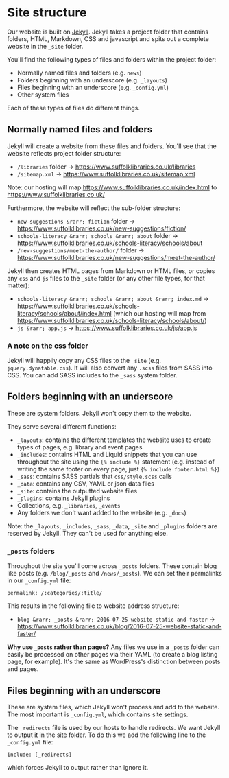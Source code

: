 # Site structure

Our website is built on [Jekyll](https://jekyllrb.com). Jekyll takes a project folder that contains folders, HTML, Markdown, CSS and javascript and spits out a complete website in the `_site` folder.

You'll find the following types of files and folders within the project folder:

- Normally named files and folders (e.g. `news`)
- Folders beginning with an underscore (e.g. `_layouts`)
- Files beginning with an underscore (e.g. `_config.yml`)
- Other system files

Each of these types of files do different things.

## Normally named files and folders

Jekyll will create a website from these files and folders. You'll see that the website reflects project folder structure:

- `/libraries` folder &rarr; https://www.suffolklibraries.co.uk/libraries
- `/sitemap.xml` &rarr; https://www.suffolklibraries.co.uk/sitemap.xml

Note: our hosting will map https://www.suffolklibraries.co.uk/index.html to https://www.suffolklibraries.co.uk/

Furthermore, the website will reflect the sub-folder structure:

- `new-suggestions &rarr; fiction` folder &rarr; https://www.suffolklibraries.co.uk/new-suggestions/fiction/
- `schools-literacy &rarr; schools &rarr; about` folder &rarr; https://www.suffolklibraries.co.uk/schools-literacy/schools/about
- `/new-suggestions/meet-the-author/` folder &rarr; https://www.suffolklibraries.co.uk/new-suggestions/meet-the-author/

Jekyll then creates HTML pages from Markdown or HTML files, or copies any `css` and `js` files to the `_site` folder (or any other file types, for that matter):

- `schools-literacy &rarr; schools &rarr; about &rarr; index.md` &rarr; https://www.suffolklibraries.co.uk/schools-literacy/schools/about/index.html (which our hosting will map from https://www.suffolklibraries.co.uk/schools-literacy/schools/about/)
- `js &rarr; app.js` &rarr; https://www.suffolklibraries.co.uk/js/app.js

### A note on the css folder

Jekyll will happily copy any CSS files to the `_site` (e.g. `jquery.dynatable.css`). It will also convert any `.scss` files from SASS into CSS. You can add SASS includes to the `_sass` system folder.

## Folders beginning with an underscore

These are system folders. Jekyll won't copy them to the website.

They serve several different functions:

- `_layouts`: contains the different templates the website uses to create types of pages, e.g. library and event pages
- `_includes`: contains HTML and Liquid snippets that you can use throughout the site using the `{% include %}` statement (e.g. instead of writing the same footer on every page, just `{% include footer.html %}`)
- `_sass`: contains SASS partials that `css/style.scss` calls
- `_data`: contains any CSV, YAML or json data files
- `_site`: contains the outputted website files
- `_plugins`: contains Jekyll plugins
- Collections, e.g. `_libraries`, `_events`
- Any folders we don't want added to the website (e.g. `_docs`)

Note: the `_layouts`, `_includes`, `_sass`, `_data`, `_site` and `_plugins` folders are reserved by Jekyll. They can't be used for anything else.

### `_posts` folders

Throughout the site you'll come across `_posts` folders. These contain blog like posts (e.g. `/blog/_posts` and `/news/_posts`). We can set their permalinks in our `_config.yml` file:

`permalink: /:categories/:title/`

This results in the following file to website address structure:

- `blog &rarr; _posts &rarr; 2016-07-25-website-static-and-faster` &rarr; https://www.suffolklibraries.co.uk/blog/2016-07-25-website-static-and-faster/

**Why use `_posts` rather than pages?** Any files we use in a `_posts` folder can easily be processed on other pages via their YAML (to create a blog listing page, for example). It's the same as WordPress's distinction between posts and pages.

## Files beginning with an underscore

These are system files, which Jekyll won't process and add to the website. The most important is `_config.yml`, which contains site settings.

The `_redirects` file is used by our hosts to handle redirects. We want Jekyll to output it in the site folder. To do this we add the following line to the `_config.yml` file:

`include: [_redirects]`

which forces Jekyll to output rather than ignore it.
